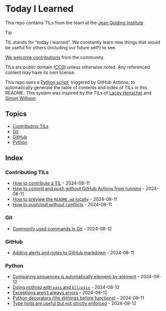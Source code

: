 # Today I Learned

This repo contains TILs from the team at the [Jean Golding Institute](https://www.bristol.ac.uk/golding/).

> [!TIP]  
> TIL stands for "today I learned". We constantly learn new things that would be useful for others (including our future self!) to see.

[We welcome contributions](#contributing-tils) from the community.

TILs are public domain ([CC0](LICENSE)) unless otherwise noted. Any referenced content may have its own license.

This repo uses a [Python script](build_readme.py), triggered by GitHub Actions, to automatically generate the table of contents and index of TILs in this README. This system was inspired by the TILs of [Lacey Henschel](https://github.com/williln/til) and [Simon Willison](https://github.com/simonw/til).

<!-- Do not manually edit the items in the placeholders below this point. They will be automatically updated by GitHub Actions. -->

## Topics

<!-- toc starts -->
- [Contributing TILs](#contributing-tils)
- [Git](#git)
- [GitHub](#github)
- [Python](#python)
<!-- toc ends -->

## Index

<!-- index starts -->
### Contributing TILs

- [How to contribute a TIL](_contributing-TILs/_how-to-contribute.md) - 2024-08-11
- [How to commit and push without GitHub Actions from running](_contributing-TILs/prevent-GitHub-actions.md) - 2024-08-11
- [How to preview the `README.md` locally](_contributing-TILs/preview-README.md) - 2024-08-11
- [How to push/pull without conflicts](_contributing-TILs/avoiding-conflicts.md) - 2024-08-11

### Git

- [Commonly used commands in Git](Git/common-git-commands.md) - 2024-08-12

### GitHub

- [Adding alerts and notes to GitHub markdown](GitHub/alerts-and-notes-in-markdown.md) - 2024-08-11

### Python

- [Comparing sequences is automatically element-by-element](Python/comparing-sequences.md) - 2024-08-12
- [Doing nothing with `pass` and `Ellipsis`](Python/pass-and-ellipsis.md) - 2024-08-12
- [Exceptions aren't always errors](Python/exceptions-not-always-errors.md) - 2024-08-12
- [Python decorators (the @things before functions)](Python/decorators.md) - 2024-08-11
- [Type hints are useful but not strictly enforced](Python/type-hints.md) - 2024-08-12
<!-- index ends -->
